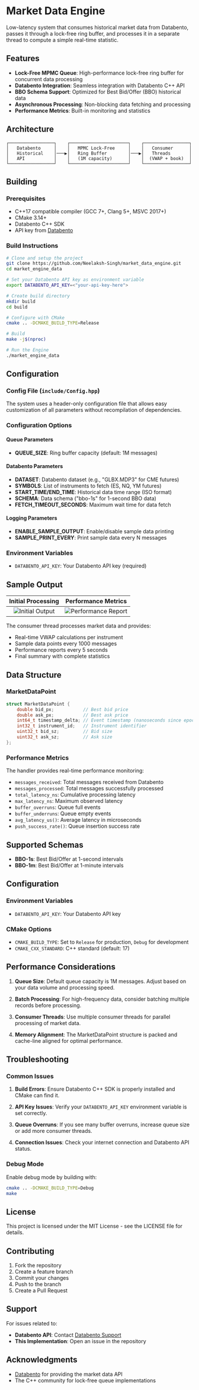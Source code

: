 # Market Data Engine
Low-latency system that consumes historical market data from Databento, passes it through a lock-free ring buffer, and processes it in a separate thread to compute a simple real-time statistic.

## Features

- **Lock-Free MPMC Queue**: High-performance lock-free ring buffer for concurrent data processing
- **Databento Integration**: Seamless integration with Databento C++ API
- **BBO Schema Support**: Optimized for Best Bid/Offer (BBO) historical data
- **Asynchronous Processing**: Non-blocking data fetching and processing
- **Performance Metrics**: Built-in monitoring and statistics

## Architecture

```
┌─────────────────┐    ┌──────────────────────┐    ┌─────────────────┐
│   Databento     │    │   MPMC Lock-Free     │    │   Consumer      │
│   Historical    │───▶│   Ring Buffer        │───▶│   Threads       │
│   API           │    │   (1M capacity)      │    │  (VWAP + book)  │
└─────────────────┘    └──────────────────────┘    └─────────────────┘
```

## Building

### Prerequisites

- C++17 compatible compiler (GCC 7+, Clang 5+, MSVC 2017+)
- CMake 3.14+
- Databento C++ SDK
- API key from [Databento](https://databento.com)

### Build Instructions

```bash
# Clone and setup the project
git clone https://github.com/Neelaksh-Singh/market_data_engine.git
cd market_engine_data

# Set your Databento API key as environment variable
export DATABENTO_API_KEY=<"your-api-key-here">

# Create build directory
mkdir build
cd build

# Configure with CMake
cmake .. -DCMAKE_BUILD_TYPE=Release

# Build
make -j$(nproc)

# Run the Engine
./market_engine_data
```

## Configuration

### Config File (`include/Config.hpp`)

The system uses a header-only configuration file that allows easy customization of all parameters without recompilation of dependencies.

### Configuration Options

#### Queue Parameters
- **QUEUE_SIZE**: Ring buffer capacity (default: 1M messages)

#### Databento Parameters
- **DATASET**: Databento dataset (e.g., "GLBX.MDP3" for CME futures)
- **SYMBOLS**: List of instruments to fetch (ES, NQ, YM futures)
- **START_TIME/END_TIME**: Historical data time range (ISO format)
- **SCHEMA**: Data schema ("bbo-1s" for 1-second BBO data)
- **FETCH_TIMEOUT_SECONDS**: Maximum wait time for data fetch

#### Logging Parameters
- **ENABLE_SAMPLE_OUTPUT**: Enable/disable sample data printing
- **SAMPLE_PRINT_EVERY**: Print sample data every N messages

### Environment Variables

- `DATABENTO_API_KEY`: Your Databento API key (required)

## Sample Output

<div align="center">

| Initial Processing | Performance Metrics |
|:------------------:|:------------------:|
| ![Initial Output](assets/o1.png) | ![Performance Report](assets/o2.png) |

</div>

The consumer thread processes market data and provides:
- Real-time VWAP calculations per instrument
- Sample data points every 1000 messages
- Performance reports every 5 seconds
- Final summary with complete statistics

## Data Structure

### MarketDataPoint

```cpp
struct MarketDataPoint {
    double bid_px;           // Best bid price
    double ask_px;           // Best ask price
    int64_t timestamp_delta; // Event timestamp (nanoseconds since epoch)
    int32_t instrument_id;   // Instrument identifier
    uint32_t bid_sz;         // Bid size
    uint32_t ask_sz;         // Ask size
};
```

### Performance Metrics

The handler provides real-time performance monitoring:

- `messages_received`: Total messages received from Databento
- `messages_processed`: Total messages successfully processed
- `total_latency_ns`: Cumulative processing latency
- `max_latency_ns`: Maximum observed latency
- `buffer_overruns`: Queue full events
- `buffer_underruns`: Queue empty events
- `avg_latency_us()`: Average latency in microseconds
- `push_success_rate()`: Queue insertion success rate

## Supported Schemas

- **BBO-1s**: Best Bid/Offer at 1-second intervals
- **BBO-1m**: Best Bid/Offer at 1-minute intervals

## Configuration

### Environment Variables

- `DATABENTO_API_KEY`: Your Databento API key

### CMake Options

- `CMAKE_BUILD_TYPE`: Set to `Release` for production, `Debug` for development
- `CMAKE_CXX_STANDARD`: C++ standard (default: 17)

## Performance Considerations

1. **Queue Size**: Default queue capacity is 1M messages. Adjust based on your data volume and processing speed.

2. **Batch Processing**: For high-frequency data, consider batching multiple records before processing.

3. **Consumer Threads**: Use multiple consumer threads for parallel processing of market data.

4. **Memory Alignment**: The MarketDataPoint structure is packed and cache-line aligned for optimal performance.

## Troubleshooting

### Common Issues

1. **Build Errors**: Ensure Databento C++ SDK is properly installed and CMake can find it.

2. **API Key Issues**: Verify your `DATABENTO_API_KEY` environment variable is set correctly.

3. **Queue Overruns**: If you see many buffer overruns, increase queue size or add more consumer threads.

4. **Connection Issues**: Check your internet connection and Databento API status.

### Debug Mode

Enable debug mode by building with:

```bash
cmake .. -DCMAKE_BUILD_TYPE=Debug
make
```

## License

This project is licensed under the MIT License - see the LICENSE file for details.

## Contributing

1. Fork the repository
2. Create a feature branch
3. Commit your changes
4. Push to the branch
5. Create a Pull Request

## Support

For issues related to:
- **Databento API**: Contact [Databento Support](https://databento.com/support)
- **This Implementation**: Open an issue in the repository

## Acknowledgments

- [Databento](https://databento.com) for providing the market data API
- The C++ community for lock-free queue implementations
